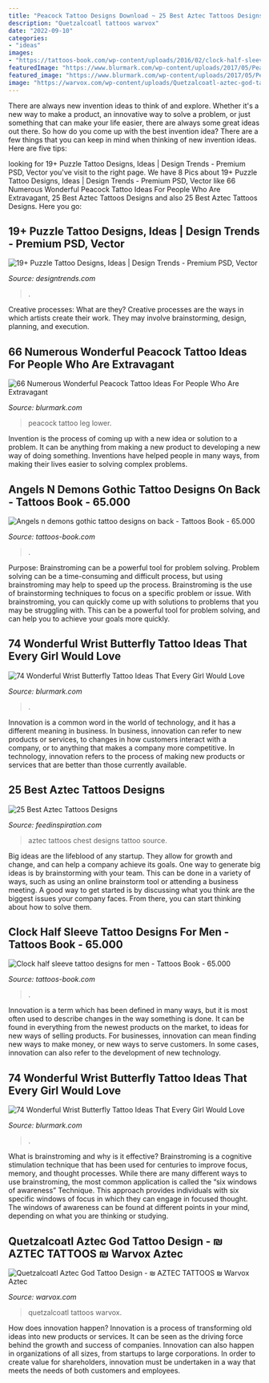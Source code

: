 ```yaml
---
title: "Peacock Tattoo Designs Download ~ 25 Best Aztec Tattoos Designs"
description: "Quetzalcoatl tattoos warvox"
date: "2022-09-10"
categories:
- "ideas"
images:
- "https://tattoos-book.com/wp-content/uploads/2016/02/clock-half-sleeve-tattoo-designs-for-men.jpg"
featuredImage: "https://www.blurmark.com/wp-content/uploads/2017/05/Peacock-Tattoo-On-Lower-Leg.jpg"
featured_image: "https://www.blurmark.com/wp-content/uploads/2017/05/Peacock-Tattoo-On-Lower-Leg.jpg"
image: "https://warvox.com/wp-content/uploads/Quetzalcoatl-aztec-god-tattoo-design-warvox-serpent-600x788.jpg"
---
```



There are always new invention ideas to think of and explore. Whether it's a new way to make a product, an innovative way to solve a problem, or just something that can make your life easier, there are always some great ideas out there. So how do you come up with the best invention idea? There are a few things that you can keep in mind when thinking of new invention ideas. Here are five tips: 

	

		
looking for 19+ Puzzle Tattoo Designs, Ideas | Design Trends - Premium PSD, Vector you've visit to the right page. We have 8 Pics about 19+ Puzzle Tattoo Designs, Ideas | Design Trends - Premium PSD, Vector like 66 Numerous Wonderful Peacock Tattoo Ideas For People Who Are Extravagant, 25 Best Aztec Tattoos Designs and also 25 Best Aztec Tattoos Designs. Here you go:
		
    
## 19+ Puzzle Tattoo Designs, Ideas | Design Trends - Premium PSD, Vector

<img loading=lazy src="https://images.designtrends.com/wp-content/uploads/2016/06/09120008/Puzzle-Pieces-Full-Sleeve-Tattoo.jpg" onerror="this.onerror=null;this.src='https://tse3.mm.bing.net/th?id=OIP.PY1mTnItSjE0OGPKGKzyqAHaH9&amp;pid=15.1';" alt="19+ Puzzle Tattoo Designs, Ideas | Design Trends - Premium PSD, Vector">

_Source: designtrends.com_

>. 

	

Creative processes: What are they?
Creative processes are the ways in which artists create their work. They may involve brainstorming, design, planning, and execution.

    
## 66 Numerous Wonderful Peacock Tattoo Ideas For People Who Are Extravagant

<img loading=lazy src="https://www.blurmark.com/wp-content/uploads/2017/05/Peacock-Tattoo-On-Lower-Leg.jpg" onerror="this.onerror=null;this.src='https://tse1.mm.bing.net/th?id=OIP.ANAbKXx4i51AO0q2Bp3unwHaJ4&amp;pid=15.1';" alt="66 Numerous Wonderful Peacock Tattoo Ideas For People Who Are Extravagant">

_Source: blurmark.com_

>peacock tattoo leg lower. 

	

Invention is the process of coming up with a new idea or solution to a problem. It can be anything from making a new product to developing a new way of doing something. Inventions have helped people in many ways, from making their lives easier to solving complex problems.

    
## Angels N Demons Gothic Tattoo Designs On Back - Tattoos Book - 65.000

<img loading=lazy src="https://tattoos-book.com/wp-content/uploads/2016/02/angels-n-demons-gothic-tattoo-designs-on-back.jpg" onerror="this.onerror=null;this.src='https://tse3.mm.bing.net/th?id=OIP.ripM5NyzSiQFX91fsdh6hAHaJ4&amp;pid=15.1';" alt="Angels n demons gothic tattoo designs on back - Tattoos Book - 65.000">

_Source: tattoos-book.com_

>. 

	

Purpose: Brainstroming can be a powerful tool for problem solving.
Problem solving can be a time-consuming and difficult process, but using brainstroming may help to speed up the process. Brainstroming is the use of brainstorming techniques to focus on a specific problem or issue. With brainstroming, you can quickly come up with solutions to problems that you may be struggling with. This can be a powerful tool for problem solving, and can help you to achieve your goals more quickly.

    
## 74 Wonderful Wrist Butterfly Tattoo Ideas That Every Girl Would Love

<img loading=lazy src="https://www.blurmark.com/wp-content/uploads/2017/05/Script-Butterfly-Tattoo.jpg" onerror="this.onerror=null;this.src='https://tse1.mm.bing.net/th?id=OIP.Bcncp6qG-X2G2hec6CGqcgHaNM&amp;pid=15.1';" alt="74 Wonderful Wrist Butterfly Tattoo Ideas That Every Girl Would Love">

_Source: blurmark.com_

>. 

	

Innovation is a common word in the world of technology, and it has a different meaning in business. In business, innovation can refer to new products or services, to changes in how customers interact with a company, or to anything that makes a company more competitive. In technology, innovation refers to the process of making new products or services that are better than those currently available.

    
## 25 Best Aztec Tattoos Designs

<img loading=lazy src="http://feedinspiration.com/wp-content/uploads/2015/08/Aztec-tattoo-on-chest.jpg" onerror="this.onerror=null;this.src='https://tse4.mm.bing.net/th?id=OIP.RaEyi0pYj0qMTDYhjoEVlQHaJ4&amp;pid=15.1';" alt="25 Best Aztec Tattoos Designs">

_Source: feedinspiration.com_

>aztec tattoos chest designs tattoo source. 

	

Big ideas are the lifeblood of any startup. They allow for growth and change, and can help a company achieve its goals. One way to generate big ideas is by brainstorming with your team. This can be done in a variety of ways, such as using an online brainstorm tool or attending a business meeting. A good way to get started is by discussing what you think are the biggest issues your company faces. From there, you can start thinking about how to solve them.

    
## Clock Half Sleeve Tattoo Designs For Men - Tattoos Book - 65.000

<img loading=lazy src="https://tattoos-book.com/wp-content/uploads/2016/02/clock-half-sleeve-tattoo-designs-for-men.jpg" onerror="this.onerror=null;this.src='https://tse3.mm.bing.net/th?id=OIP.CA2juQcr-z7Jln_oa8PZ7gHaJ4&amp;pid=15.1';" alt="Clock half sleeve tattoo designs for men - Tattoos Book - 65.000">

_Source: tattoos-book.com_

>. 

	

Innovation is a term which has been defined in many ways, but it is most often used to describe changes in the way something is done. It can be found in everything from the newest products on the market, to ideas for new ways of selling products. For businesses, innovation can mean finding new ways to make money, or new ways to serve customers. In some cases, innovation can also refer to the development of new technology.

    
## 74 Wonderful Wrist Butterfly Tattoo Ideas That Every Girl Would Love

<img loading=lazy src="https://www.blurmark.com/wp-content/uploads/2017/05/Bold-Beautiful-Tattoo.jpg" onerror="this.onerror=null;this.src='https://tse2.mm.bing.net/th?id=OIP.DBUXW0dvJScPZl0AsTqPlgHaLc&amp;pid=15.1';" alt="74 Wonderful Wrist Butterfly Tattoo Ideas That Every Girl Would Love">

_Source: blurmark.com_

>. 

	

What is brainstroming and why is it effective?
Brainstroming is a cognitive stimulation technique that has been used for centuries to improve focus, memory, and thought processes. While there are many different ways to use brainstroming, the most common application is called the “six windows of awareness” Technique. This approach provides individuals with six specific windows of focus in which they can engage in focused thought. The windows of awareness can be found at different points in your mind, depending on what you are thinking or studying.

    
## Quetzalcoatl Aztec God Tattoo Design - ₪ AZTEC TATTOOS ₪ Warvox Aztec

<img loading=lazy src="https://warvox.com/wp-content/uploads/Quetzalcoatl-aztec-god-tattoo-design-warvox-serpent-600x788.jpg" onerror="this.onerror=null;this.src='https://tse4.mm.bing.net/th?id=OIP.BbuQzhfwoKJpZFgf1oJR1QHaJu&amp;pid=15.1';" alt="Quetzalcoatl Aztec God Tattoo Design - ₪ AZTEC TATTOOS ₪ Warvox Aztec">

_Source: warvox.com_

>quetzalcoatl tattoos warvox. 

	

How does innovation happen?
Innovation is a process of transforming old ideas into new products or services. It can be seen as the driving force behind the growth and success of companies. Innovation can also happen in organizations of all sizes, from startups to large corporations. In order to create value for shareholders, innovation must be undertaken in a way that meets the needs of both customers and employees.

